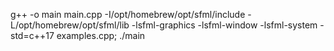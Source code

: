g++ -o main main.cpp -I/opt/homebrew/opt/sfml/include -L/opt/homebrew/opt/sfml/lib -lsfml-graphics -lsfml-window -lsfml-system -std=c++17 examples.cpp; ./main